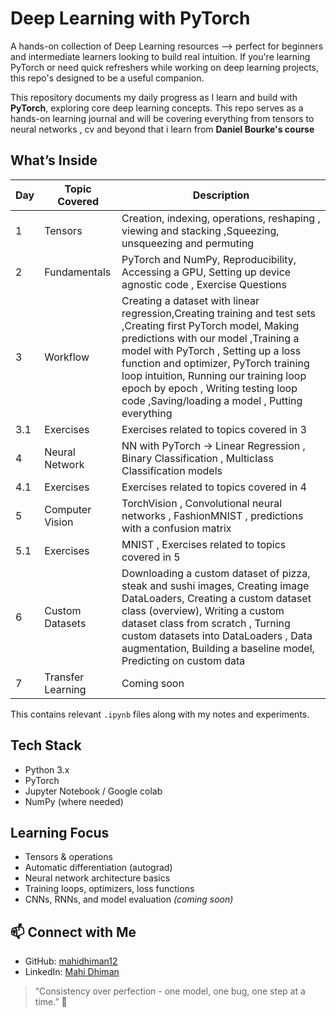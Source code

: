 # Deep Learning with PyTorch 
A hands-on collection of Deep Learning resources —> perfect for beginners and intermediate learners looking to build real intuition.
If you're learning PyTorch or need quick refreshers while working on deep learning projects, this repo's designed to be a useful companion.

This repository documents my daily progress as I learn and build with **PyTorch**, exploring core deep learning concepts.
This repo serves as a hands-on learning journal and will be covering everything from tensors to neural networks , cv and beyond that i learn from **Daniel Bourke's course**

## What’s Inside

| Day | Topic Covered | Description |
|-----|---------------|-------------|
| 1   | Tensors       | Creation, indexing, operations, reshaping , viewing and stacking ,Squeezing, unsqueezing and permuting |
| 2   | Fundamentals  | PyTorch and NumPy, Reproducibility, Accessing a GPU, Setting up device agnostic code , Exercise Questions |
| 3   | Workflow      | Creating a dataset with linear regression,Creating training and test sets ,Creating first PyTorch model, Making predictions with our model ,Training a model with PyTorch , Setting up a loss function and optimizer, PyTorch training loop intuition, Running our training loop epoch by epoch , Writing testing loop code ,Saving/loading a model , Putting everything                       |  together |
| 3.1   |   Exercises   | Exercises related to topics covered in 3 |
| 4     | Neural Network | NN with PyTorch -> Linear Regression , Binary Classification , Multiclass Classification models |
| 4.1   | Exercises     | Exercises related to topics covered in 4  |
| 5     | Computer Vision | TorchVision , Convolutional neural networks , FashionMNIST ,         predictions with a confusion matrix
| 5.1 |  Exercises | MNIST , Exercises related to topics covered in 5 |
| 6   | Custom Datasets | Downloading a custom dataset of pizza, steak and sushi images, Creating image DataLoaders,  Creating a custom dataset class (overview), Writing a custom dataset class from scratch ,                                Turning custom datasets into DataLoaders ,  Data augmentation,  Building a baseline model,  Predicting on custom data |
| 7   | Transfer Learning | Coming soon |
This contains relevant `.ipynb` files along with my notes and experiments.

## Tech Stack

- Python 3.x  
- PyTorch  
- Jupyter Notebook / Google colab 
- NumPy (where needed)

## Learning Focus

- Tensors & operations  
- Automatic differentiation (autograd)  
- Neural network architecture basics  
- Training loops, optimizers, loss functions  
- CNNs, RNNs, and model evaluation *(coming soon)*

## 📫 Connect with Me

- GitHub: [mahidhiman12](https://github.com/mahidhiman12)  
- LinkedIn: [Mahi Dhiman](https://www.linkedin.com/in/mahidhiman12)  

> “Consistency over perfection - one model, one bug, one step at a time.” 🔁

